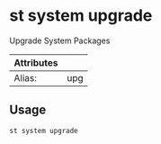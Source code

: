 # st system upgrade

Upgrade System Packages

| Attributes       | &nbsp;
|------------------|-------------
| Alias:           | upg

## Usage

```bash
st system upgrade
```


